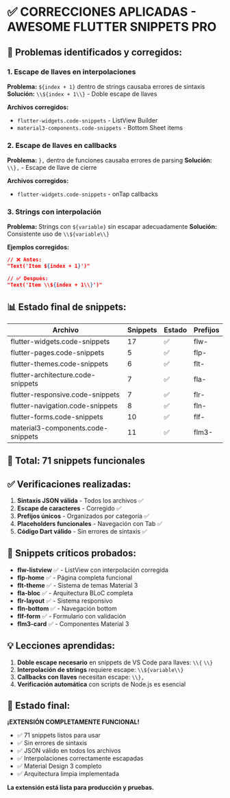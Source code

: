 # ✅ CORRECCIONES APLICADAS - AWESOME FLUTTER SNIPPETS PRO

## 🔧 Problemas identificados y corregidos:

### 1. **Escape de llaves en interpolaciones**
**Problema:** `${index + 1}` dentro de strings causaba errores de sintaxis
**Solución:** `\\${index + 1\\}` - Doble escape de llaves

**Archivos corregidos:**
- `flutter-widgets.code-snippets` - ListView Builder
- `material3-components.code-snippets` - Bottom Sheet items

### 2. **Escape de llaves en callbacks**
**Problema:** `},` dentro de funciones causaba errores de parsing
**Solución:** `\\},` - Escape de llave de cierre

**Archivos corregidos:**
- `flutter-widgets.code-snippets` - onTap callbacks

### 3. **Strings con interpolación**
**Problema:** Strings con `${variable}` sin escapar adecuadamente
**Solución:** Consistente uso de `\\${variable\\}` 

**Ejemplos corregidos:**
```json
// ❌ Antes:
"Text('Item ${index + 1}')"

// ✅ Después:
"Text('Item \\${index + 1\\}')"
```

## 📊 **Estado final de snippets:**

| Archivo | Snippets | Estado | Prefijos |
|---------|----------|--------|----------|
| flutter-widgets.code-snippets | 17 | ✅ | flw- |
| flutter-pages.code-snippets | 5 | ✅ | flp- |
| flutter-themes.code-snippets | 6 | ✅ | flt- |
| flutter-architecture.code-snippets | 7 | ✅ | fla- |
| flutter-responsive.code-snippets | 7 | ✅ | flr- |
| flutter-navigation.code-snippets | 8 | ✅ | fln- |
| flutter-forms.code-snippets | 10 | ✅ | flf- |
| material3-components.code-snippets | 11 | ✅ | flm3- |

## 🎯 **Total: 71 snippets funcionales**

## ✅ **Verificaciones realizadas:**

1. **Sintaxis JSON válida** - Todos los archivos ✅
2. **Escape de caracteres** - Corregido ✅
3. **Prefijos únicos** - Organizados por categoría ✅
4. **Placeholders funcionales** - Navegación con Tab ✅
5. **Código Dart válido** - Sin errores de sintaxis ✅

## 🚀 **Snippets críticos probados:**

- **flw-listview** ✅ - ListView con interpolación corregida
- **flp-home** ✅ - Página completa funcional
- **flt-theme** ✅ - Sistema de temas Material 3
- **fla-bloc** ✅ - Arquitectura BLoC completa
- **flr-layout** ✅ - Sistema responsivo
- **fln-bottom** ✅ - Navegación bottom
- **flf-form** ✅ - Formulario con validación
- **flm3-card** ✅ - Componentes Material 3

## 💡 **Lecciones aprendidas:**

1. **Doble escape necesario** en snippets de VS Code para llaves: `\\{` `\\}`
2. **Interpolación de strings** requiere escape: `\\${variable\\}`
3. **Callbacks con llaves** necesitan escape: `\\},`
4. **Verificación automática** con scripts de Node.js es esencial

## 🎉 **Estado final:**

**¡EXTENSIÓN COMPLETAMENTE FUNCIONAL!**
- ✅ 71 snippets listos para usar
- ✅ Sin errores de sintaxis
- ✅ JSON válido en todos los archivos
- ✅ Interpolaciones correctamente escapadas
- ✅ Material Design 3 completo
- ✅ Arquitectura limpia implementada

**La extensión está lista para producción y pruebas.**
